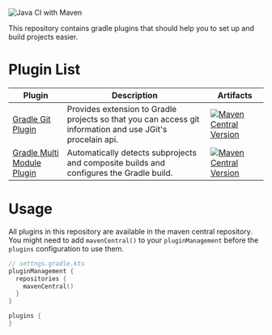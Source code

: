 ![Java CI with Maven](https://github.com/link-intersystems/lis-gradle-plugins/workflows/Java%20CI%20with%20Gradle/badge.svg)

This repository contains gradle plugins that should help you to set up and 
build projects easier.

# Plugin List


| Plugin                                                   | Description                                                                                                | Artifacts                                                                                                                                                                                                                                          |
|----------------------------------------------------------|------------------------------------------------------------------------------------------------------------|----------------------------------------------------------------------------------------------------------------------------------------------------------------------------------------------------------------------------------------------------|
| [Gradle Git Plugin](git-plugin/README.md)                | Provides extension to Gradle projects so that you can access git information and use JGit's procelain api. | [![Maven Central Version](https://img.shields.io/maven-central/v/com.link-intersystems.gradle.git/com.link-intersystems.gradle.git.gradle.plugin)](https://mvnrepository.com/artifact/com.link-intersystems.gradle.git)                            |
| [Gradle Multi Module Plugin](settings-plugins/README.md) | Automatically detects subprojects and composite builds and configures the Gradle build.                    | [![Maven Central Version](https://img.shields.io/maven-central/v/com.link-intersystems.gradle.multi-module/com.link-intersystems.gradle.multi-module.gradle.plugin)](https://mvnrepository.com/artifact/com.link-intersystems.gradle.multi-module) |

# Usage

All plugins in this repository are available in the maven central repository.
You might need to add `mavenCentral()` to your `pluginManagement`
before the `plugins` configuration to use them.

```kotlin
// settngs.gradle.kts
pluginManagement {
  repositories {
    mavenCentral()
  }
}

plugins {
}
```